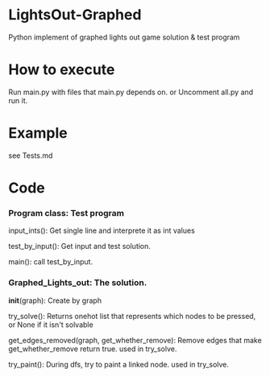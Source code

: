LightsOut-Graphed
=========
Python implement of graphed lights out game solution &amp; test program

How to execute
==========
Run main.py with files that main.py depends on.
or
Uncomment all.py and run it.

Example
=====
see Tests.md

Code
=====
### Program class: Test program

  input_ints(): Get single line and interprete it as int values

  test_by_input(): Get input and test solution.
  
  main(): call test_by_input.


### Graphed_Lights_out: The solution.
  
  __init__(graph): Create by graph
  
  try_solve(): Returns onehot list that represents which nodes to be pressed, or None if it isn't solvable
  
  get_edges_removed(graph, get_whether_remove): Remove edges that make get_whether_remove return true. used in try_solve.
  
  try_paint(): During dfs, try to paint a linked node. used in try_solve.

